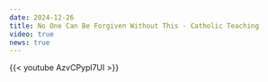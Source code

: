 ```yaml
---
date: 2024-12-26
title: No One Can Be Forgiven Without This - Catholic Teaching
video: true
news: true
---
```



{{< youtube AzvCPypl7UI >}}
